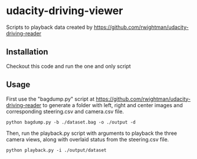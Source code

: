 # udacity-driving-viewer

Scripts to playback data created by https://github.com/rwightman/udacity-driving-reader

## Installation

Checkout this code and run the one and only script

## Usage

First use the "bagdump.py" script at https://github.com/rwightman/udacity-driving-reader to generate a folder with left, right and center images and corresponding steering.csv and camera.csv file.

	python bagdump.py -b ./dataset.bag -o ./output -d

Then, run the playback.py script with arguments to playback the three camera views, along with overlaid status from the steering.csv file.
	
	python playback.py -i ./output/dataset
